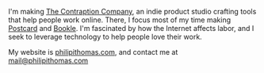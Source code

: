 
I'm making [The Contraption Company](https://github.com/contraptionco), an indie product studio crafting tools that help people work online. There, I focus most of my time making [Postcard](https://postcard.page)  and [Bookle](https://www.booklet.community). I'm fascinated by how the Internet affects labor, and I seek to leverage technology to help people love their work.

My website is [philipithomas.com](https://www.philipithomas.com), and contact me at [mail@philipithomas.com](mailto:mail@philipithomas.com)
